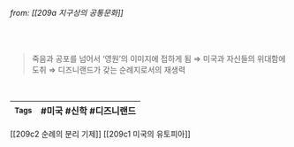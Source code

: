 
###### from: [[209a 지구상의 공통문화]]

<br/>

> 죽음과 공포를 넘어서 ‘영원’의 이미지에 접하게 됨 ⇒ 미국과 자신들의 위대함에 도취 ⇒ 디즈니랜드가 갖는 순례지로서의 재생력 

<br/>

| <small> Tags </small> | #미국 #신학 #디즈니랜드  |
| --- | --- |

[[209c2 순례의 분리 기제]]
[[209c1 미국의 유토피아]]